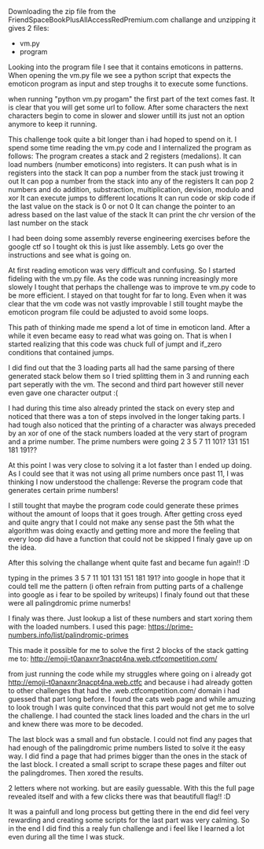 Downloading the zip file from the FriendSpaceBookPlusAllAccessRedPremium.com challange and unzipping it gives 2 files:
- vm.py
- program

Looking into the program file I see that it contains emoticons in patterns.
When opening the vm.py file we see a python script that expects the emoticon program as input and step troughs it to execute some functions.

when running "python vm.py progam" the first part of the text comes fast. It is clear that you will get some url to follow.
After some characters the next characters begin to come in slower and slower untill its just not an option anymore to keep it running.

This challenge took quite a bit longer than i had hoped to spend on it.
I spend some time reading the vm.py code and I internalized the program as follows:
The program creates a stack and 2 registers (medalions). 
It can load numbers (number emoticons) into registers.
It can push what is in registers into the stack
It can pop a number from the stack just trowing it out
It can pop a number from the stack into any of the registers
It can pop 2 numbers and do addition, substraction, multiplication, devision, modulo and xor
It can execute jumps to different locations
It can run code or skip code if the last value on the stack is 0 or not 0
It can change the pointer to an adress based on the last value of the stack
It can print the chr version of the last number on the stack

I had been doing some assembly reverse engineering exercises before the google ctf so I tought ok this is just like assembly.
Lets go over the instructions and see what is going on.

At first reading emoticon was very difficult and confusing.
So I started fideling with the vm.py file. 
As the code was running increasingly more slowely I tought that perhaps the challenge was to improve te vm.py code to be more efficient.
I stayed on that tought for far to long. Even when it was clear that the vm code was not vastly improvable I still tought maybe the 
emoticon program file could be adjusted to avoid some loops.

This path of thinking made me spend a lot of time in emoticon land. After a while it even became easy to read what was going on.
That is when I started realizing that this code was chuck full of jumpt and if_zero conditions that contained jumps.

I did find out that the 3 loading parts all had the same parsing of there generated stack below them so I tried splitting them in 3 and running 
each part seperatly with the vm. The second and third part however still never even gave one character output :(

I had during this time also already printed the stack on every step and noticed that there was a ton of steps involved in the longer taking parts.
I had tough also noticed that the printing of a character was always preceded by an xor of one of the stack numbers loaded at the very start of program
and a prime number. The prime numbers were going 2 3 5 7 11 101? 131 151 181 191??

At this point I was very close to solving it a lot faster than I ended up doing. As I could see that it was not using all prime numbers once past 11,
I was thinking I now understood the challenge: Reverse the program code that generates certain prime numbers!

I still tought that maybe the program code could generate these primes without the amount of loops that it goes trough.
After getting cross eyed and quite angry that I could not make any sense past the 5th what the algorithm was doing exactly
and getting more and more the feeling that every loop did have a function that could not be skipped I finaly gave up on the idea.

After this solving the challange whent quite fast and became fun again!! :D

typing in the primes  3 5 7 11 101 131 151 181 191? into google in hope that it could tell me the pattern 
(i often refrain from putting parts of a challenge into google as i fear to be spoiled by writeups)
I finaly found out that these were all palingdromic prime numerbs! 

I finaly was there. Just lookup a list of these numbers and start xoring them with the loaded numbers.
I used this page:
https://prime-numbers.info/list/palindromic-primes

This made it possible for me to solve the first 2 blocks of the stack gatting me to:
http://emoji-t0anaxnr3nacpt4na.web.ctfcompetition.com/

from just running the code while my struggles where going on i already got http://emoji-t0anaxnr3nacpt4na.web.ctfc
and because i had already gotten to other challenges that had the .web.ctfcompetition.com/ domain i had guessed that part long before.
I found the cats web page and while amuzing to look trough I was quite convinced that this part would not get me to solve the challenge.
I had counted the stack lines loaded and the chars in the url and knew there was more to be decoded.

The last block was a small and fun obstacle. I could not find any pages that had enough of the palingdromic prime numbers listed to solve it the easy way.
I did find a page that had primes bigger than the ones in the stack of the last block.
I created a small script to scrape these pages and filter out the palingdromes. Then xored the results.

2 letters where not working. but are easily guessable. With this the full page revealed itself 
and with a few clicks there was that beautifull flag!! :D

It was a painfull and long process but getting there in the end did feel very rewarding and creating some scripts for the last part was very calming.
So in the end I did find this a realy fun challenge and i feel like I learned a lot even during all the time I was stuck.

